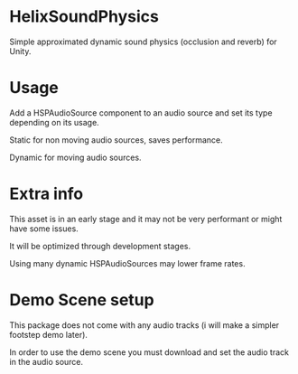 # HelixSoundPhysics
Simple approximated dynamic sound physics (occlusion and reverb) for Unity.

# Usage
Add a HSPAudioSource component to an audio source and set its type depending on its usage.

Static for non moving audio sources, saves performance.

Dynamic for moving audio sources.

# Extra info

This asset is in an early stage and it may not be very performant or might have some issues. 

It will be optimized through development stages.

Using many dynamic HSPAudioSources may lower frame rates.

# Demo Scene setup

This package does not come with any audio tracks (i will make a simpler footstep demo later). 

In order to use the demo scene you must download and set the audio track in the audio source.

